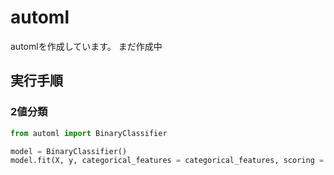 # automl
automlを作成しています。
まだ作成中

## 実行手順
### 2値分類
```python
from automl import BinaryClassifier

model = BinaryClassifier()
model.fit(X, y, categorical_features = categorical_features, scoring = "auc_roc")
```
